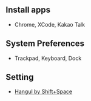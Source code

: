 ## Install apps
- Chrome, XCode, Kakao Talk

## System Preferences
- Trackpad, Keyboard, Dock

## Setting
- [Hangul by Shift+Space](http://macnews.tistory.com/297)
